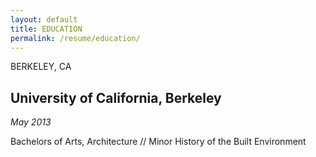 ```yaml
---
layout: default
title: EDUCATION
permalink: /resume/education/
---
```


<div class="pull-right">
<i class="fa fa-map-marker" aria-hidden="true"></i> BERKELEY, CA
</div>
					
## University of California, Berkeley			

_May 2013_

Bachelors of Arts, Architecture // Minor History of the Built Environment